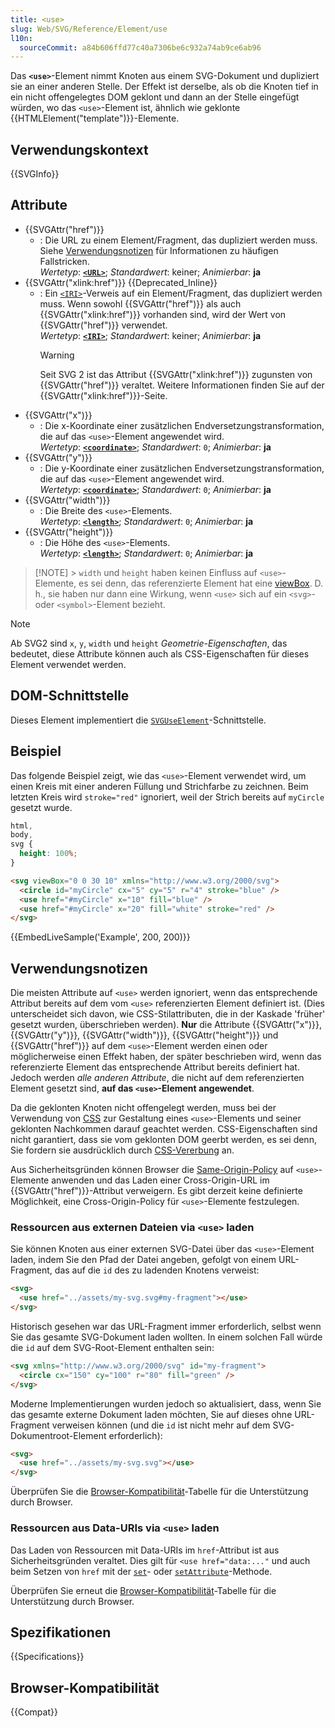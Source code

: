 ```yaml
---
title: <use>
slug: Web/SVG/Reference/Element/use
l10n:
  sourceCommit: a84b606ffd77c40a7306be6c932a74ab9ce6ab96
---
```


Das **`<use>`**-Element nimmt Knoten aus einem SVG-Dokument und dupliziert sie an einer anderen Stelle. Der Effekt ist derselbe, als ob die Knoten tief in ein nicht offengelegtes DOM geklont und dann an der Stelle eingefügt würden, wo das `<use>`-Element ist, ähnlich wie geklonte {{HTMLElement("template")}}-Elemente.

## Verwendungskontext

{{SVGInfo}}

## Attribute

- {{SVGAttr("href")}}
  - : Die URL zu einem Element/Fragment, das dupliziert werden muss. Siehe [Verwendungsnotizen](#verwendungsnotizen) für Informationen zu häufigen Fallstricken.<br/> _Wertetyp_: [**`<URL>`**](/de/docs/Web/SVG/Guides/Content_type#url); _Standardwert_: keiner; _Animierbar_: **ja**
- {{SVGAttr("xlink:href")}} {{Deprecated_Inline}}
  - : Ein [`<IRI>`](/de/docs/Web/SVG/Guides/Content_type#iri)-Verweis auf ein Element/Fragment, das dupliziert werden muss. Wenn sowohl {{SVGAttr("href")}} als auch {{SVGAttr("xlink:href")}} vorhanden sind, wird der Wert von {{SVGAttr("href")}} verwendet.<br/> _Wertetyp_: [**`<IRI>`**](/de/docs/Web/SVG/Guides/Content_type#iri); _Standardwert_: keiner; _Animierbar_: **ja**
    > [!WARNING]
    > Seit SVG 2 ist das Attribut {{SVGAttr("xlink:href")}} zugunsten von {{SVGAttr("href")}} veraltet. Weitere Informationen finden Sie auf der {{SVGAttr("xlink:href")}}-Seite.
- {{SVGAttr("x")}}
  - : Die x-Koordinate einer zusätzlichen Endversetzungstransformation, die auf das `<use>`-Element angewendet wird.<br/> _Wertetyp_: [**`<coordinate>`**](/de/docs/Web/SVG/Guides/Content_type#coordinate); _Standardwert_: `0`; _Animierbar_: **ja**
- {{SVGAttr("y")}}
  - : Die y-Koordinate einer zusätzlichen Endversetzungstransformation, die auf das `<use>`-Element angewendet wird.<br/> _Wertetyp_: [**`<coordinate>`**](/de/docs/Web/SVG/Guides/Content_type#coordinate); _Standardwert_: `0`; _Animierbar_: **ja**
- {{SVGAttr("width")}}
  - : Die Breite des `<use>`-Elements.<br/> _Wertetyp_: [**`<length>`**](/de/docs/Web/SVG/Guides/Content_type#length); _Standardwert_: `0`; _Animierbar_: **ja**
- {{SVGAttr("height")}}
  - : Die Höhe des `<use>`-Elements.<br/> _Wertetyp_: [**`<length>`**](/de/docs/Web/SVG/Guides/Content_type#length); _Standardwert_: `0`; _Animierbar_: **ja**

> [!NOTE] > `width` und `height` haben keinen Einfluss auf `<use>`-Elemente, es sei denn, das referenzierte Element hat eine [viewBox](/de/docs/Web/SVG/Reference/Attribute/viewBox). D. h., sie haben nur dann eine Wirkung, wenn `<use>` sich auf ein `<svg>`- oder `<symbol>`-Element bezieht.

> [!NOTE]
> Ab SVG2 sind `x`, `y`, `width` und `height` _Geometrie-Eigenschaften_, das bedeutet, diese Attribute können auch als CSS-Eigenschaften für dieses Element verwendet werden.

## DOM-Schnittstelle

Dieses Element implementiert die [`SVGUseElement`](/de/docs/Web/API/SVGUseElement)-Schnittstelle.

## Beispiel

Das folgende Beispiel zeigt, wie das `<use>`-Element verwendet wird, um einen Kreis mit einer anderen Füllung und Strichfarbe zu zeichnen. Beim letzten Kreis wird `stroke="red"` ignoriert, weil der Strich bereits auf `myCircle` gesetzt wurde.

```css hidden
html,
body,
svg {
  height: 100%;
}
```

```html
<svg viewBox="0 0 30 10" xmlns="http://www.w3.org/2000/svg">
  <circle id="myCircle" cx="5" cy="5" r="4" stroke="blue" />
  <use href="#myCircle" x="10" fill="blue" />
  <use href="#myCircle" x="20" fill="white" stroke="red" />
</svg>
```

{{EmbedLiveSample('Example', 200, 200)}}

## Verwendungsnotizen

Die meisten Attribute auf `<use>` werden ignoriert, wenn das entsprechende Attribut bereits auf dem vom `<use>` referenzierten Element definiert ist. (Dies unterscheidet sich davon, wie CSS-Stilattributen, die in der Kaskade 'früher' gesetzt wurden, überschrieben werden).
**Nur** die Attribute {{SVGAttr("x")}}, {{SVGAttr("y")}}, {{SVGAttr("width")}}, {{SVGAttr("height")}} und {{SVGAttr("href")}} auf dem `<use>`-Element werden einen oder möglicherweise einen Effekt haben, der später beschrieben wird, wenn das referenzierte Element das entsprechende Attribut bereits definiert hat. Jedoch werden _alle anderen Attribute_, die nicht auf dem referenzierten Element gesetzt sind, **auf das `<use>`-Element angewendet**.

Da die geklonten Knoten nicht offengelegt werden, muss bei der Verwendung von [CSS](/de/docs/Web/CSS) zur Gestaltung eines `<use>`-Elements und seiner geklonten Nachkommen darauf geachtet werden. CSS-Eigenschaften sind nicht garantiert, dass sie vom geklonten DOM geerbt werden, es sei denn, Sie fordern sie ausdrücklich durch [CSS-Vererbung](/de/docs/Web/CSS/CSS_cascade/Inheritance) an.

Aus Sicherheitsgründen können Browser die [Same-Origin-Policy](/de/docs/Web/Security/Same-origin_policy) auf `<use>`-Elemente anwenden und das Laden einer Cross-Origin-URL im {{SVGAttr("href")}}-Attribut verweigern. Es gibt derzeit keine definierte Möglichkeit, eine Cross-Origin-Policy für `<use>`-Elemente festzulegen.

### Ressourcen aus externen Dateien via `<use>` laden

Sie können Knoten aus einer externen SVG-Datei über das `<use>`-Element laden, indem Sie den Pfad der Datei angeben, gefolgt von einem URL-Fragment, das auf die `id` des zu ladenden Knotens verweist:

```html
<svg>
  <use href="../assets/my-svg.svg#my-fragment"></use>
</svg>
```

Historisch gesehen war das URL-Fragment immer erforderlich, selbst wenn Sie das gesamte SVG-Dokument laden wollten. In einem solchen Fall würde die `id` auf dem SVG-Root-Element enthalten sein:

```html
<svg xmlns="http://www.w3.org/2000/svg" id="my-fragment">
  <circle cx="150" cy="100" r="80" fill="green" />
</svg>
```

Moderne Implementierungen wurden jedoch so aktualisiert, dass, wenn Sie das gesamte externe Dokument laden möchten, Sie auf dieses ohne URL-Fragment verweisen können (und die `id` ist nicht mehr auf dem SVG-Dokumentroot-Element erforderlich):

```html
<svg>
  <use href="../assets/my-svg.svg"></use>
</svg>
```

Überprüfen Sie die [Browser-Kompatibilität](#browser-kompatibilität)-Tabelle für die Unterstützung durch Browser.

### Ressourcen aus Data-URIs via `<use>` laden

Das Laden von Ressourcen mit Data-URIs im `href`-Attribut ist aus Sicherheitsgründen veraltet. Dies gilt für `<use href="data:..."` und auch beim Setzen von `href` mit der [`set`](/de/docs/Web/SVG/Reference/Element/set)- oder [`setAttribute`](/de/docs/Web/API/Element/setAttribute)-Methode.

Überprüfen Sie erneut die [Browser-Kompatibilität](#browser-kompatibilität)-Tabelle für die Unterstützung durch Browser.

## Spezifikationen

{{Specifications}}

## Browser-Kompatibilität

{{Compat}}
